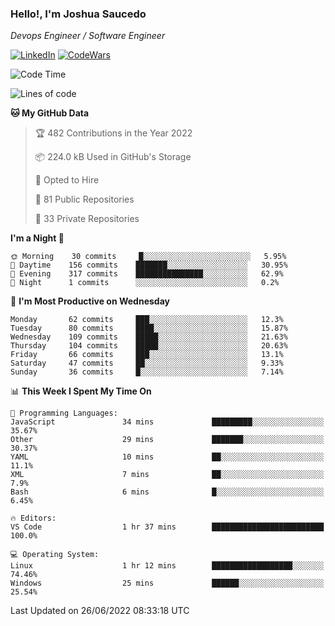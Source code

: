 ### Hello!, I'm Joshua Saucedo
*Devops Engineer / Software Engineer*  

[![LinkedIn](https://img.shields.io/badge/LinkedIn-0073b1?logo=linkedin&style=flat-square&logoColor=white)](https://www.linkedin.com/in/joshua-nathanael-saucedo-uriarte-bb0336169/)
[![CodeWars](https://www.codewars.com/users/joshuansu0897/badges/micro)](https://www.codewars.com/users/joshuansu0897)

<!--START_SECTION:waka-->
![Code Time](http://img.shields.io/badge/Code%20Time-0%20secs-blue)

![Lines of code](https://img.shields.io/badge/From%20Hello%20World%20I%27ve%20Written-2%20Million%20lines%20of%20code-blue)

**🐱 My GitHub Data** 

> 🏆 482 Contributions in the Year 2022
 > 
> 📦 224.0 kB Used in GitHub's Storage 
 > 
> 💼 Opted to Hire
 > 
> 📜 81 Public Repositories 
 > 
> 🔑 33 Private Repositories  
 > 
**I'm a Night 🦉** 

```text
🌞 Morning    30 commits     █░░░░░░░░░░░░░░░░░░░░░░░░   5.95% 
🌆 Daytime    156 commits    ███████░░░░░░░░░░░░░░░░░░   30.95% 
🌃 Evening    317 commits    ███████████████░░░░░░░░░░   62.9% 
🌙 Night      1 commits      ░░░░░░░░░░░░░░░░░░░░░░░░░   0.2%

```
📅 **I'm Most Productive on Wednesday** 

```text
Monday       62 commits     ███░░░░░░░░░░░░░░░░░░░░░░   12.3% 
Tuesday      80 commits     ████░░░░░░░░░░░░░░░░░░░░░   15.87% 
Wednesday    109 commits    █████░░░░░░░░░░░░░░░░░░░░   21.63% 
Thursday     104 commits    █████░░░░░░░░░░░░░░░░░░░░   20.63% 
Friday       66 commits     ███░░░░░░░░░░░░░░░░░░░░░░   13.1% 
Saturday     47 commits     ██░░░░░░░░░░░░░░░░░░░░░░░   9.33% 
Sunday       36 commits     █░░░░░░░░░░░░░░░░░░░░░░░░   7.14%

```


📊 **This Week I Spent My Time On** 

```text
💬 Programming Languages: 
JavaScript               34 mins             █████████░░░░░░░░░░░░░░░░   35.67% 
Other                    29 mins             ███████░░░░░░░░░░░░░░░░░░   30.37% 
YAML                     10 mins             ██░░░░░░░░░░░░░░░░░░░░░░░   11.1% 
XML                      7 mins              ██░░░░░░░░░░░░░░░░░░░░░░░   7.9% 
Bash                     6 mins              █░░░░░░░░░░░░░░░░░░░░░░░░   6.45%

🔥 Editors: 
VS Code                  1 hr 37 mins        █████████████████████████   100.0%

💻 Operating System: 
Linux                    1 hr 12 mins        ██████████████████░░░░░░░   74.46% 
Windows                  25 mins             ██████░░░░░░░░░░░░░░░░░░░   25.54%

```


 Last Updated on 26/06/2022 08:33:18 UTC
<!--END_SECTION:waka-->
